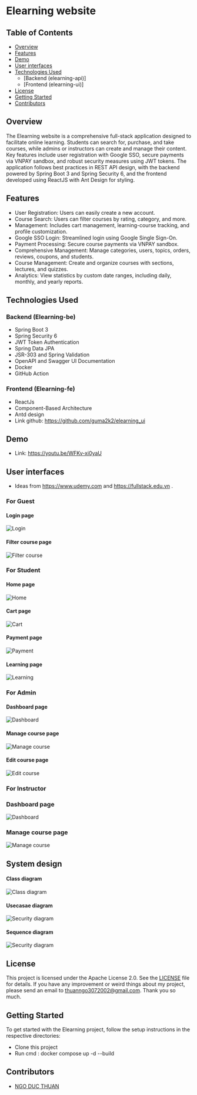 # Elearning website

## Table of Contents

- [Overview](#overview)
- [Features](#features)
- [Demo](#demo)
- [User interfaces](#user-interfaces)
- [Technologies Used](#technologies-used)
    - [Backend (elearning-api)]
    - [Frontend (elearning-ui)]
- [License](#license)
- [Getting Started](#getting-started)
- [Contributors](#contributors)

## Overview

The Elearning website is a comprehensive full-stack application designed to facilitate online learning. Students can search for, purchase, and take courses, while admins or instructors can create and manage their content. Key features include user registration with Google SSO, secure payments via VNPAY sandbox, and robust security measures using JWT tokens. The application follows best practices in REST API design, with the backend powered by Spring Boot 3 and Spring Security 6, and the frontend developed using ReactJS with Ant Design for styling.

## Features
- User Registration: Users can easily create a new account.
- Course Search: Users can filter courses by rating, category, and more.
- Management: Includes cart management, learning-course tracking, and profile customization.
- Google SSO Login: Streamlined login using Google Single Sign-On.
- Payment Processing: Secure course payments via VNPAY sandbox.
- Comprehensive Management: Manage categories, users, topics, orders, reviews, coupons, and students.
- Course Management: Create and organize courses with sections, lectures, and quizzes.
- Analytics: View statistics by custom date ranges, including daily, monthly, and yearly reports.

## Technologies Used

### Backend (Elearning-be)

- Spring Boot 3
- Spring Security 6
- JWT Token Authentication
- Spring Data JPA
- JSR-303 and Spring Validation
- OpenAPI and Swagger UI Documentation
- Docker
- GitHub Action

### Frontend (Elearning-fe)

- ReactJs
- Component-Based Architecture
- Antd design
- Link github: https://github.com/guma2k2/elearning_ui
## Demo
- Link: https://youtu.be/WFKv-xi0yaU
## User interfaces
- Ideas from https://www.udemy.com and https://fullstack.edu.vn .
### For Guest

#### Login page
![Login](screenshots/guess/login.png)

#### Filter course page
![Filter course](screenshots/guess/filter-course.png)


### For Student

#### Home page
![Home](screenshots/student/home.png)

#### Cart page
![Cart](screenshots/student/cart.png)

#### Payment page
![Payment](screenshots/student/payment.png)

#### Learning page
![Learning](screenshots/student/learning-course.png)

### For Admin 

#### Dashboard page
![Dashboard](screenshots/admin/dashboard.png)

#### Manage course page
![Manage course](screenshots/admin/manage-course-admin.png)

#### Edit course page
![Edit course](screenshots/admin/couse-edit.png)


### For Instructor

### Dashboard page 
![Dashboard](screenshots/instructor/dashboard-instructor.png)

### Manage course page
![Manage course](screenshots/instructor/manage-course-instructor.png)


## System design

#### Class diagram
![Class diagram](screenshots/class-diagram.drawio.svg)

#### Usecasae diagram
![Security diagram](screenshots/usecase-diagram.png)

#### Sequence diagram
![Security diagram](screenshots/sequence-diagram.drawio.png)




## License

This project is licensed under the Apache License 2.0. See the [LICENSE](LICENSE) file for details.
If you have any improvement or weird things about my project, please send an email to thuanngo3072002@gmail.com. Thank you so much.

## Getting Started

To get started with the Elearning project, follow the setup instructions in the respective directories:
- Clone this project
- Run cmd : docker compose up -d --build

## Contributors

- [NGO DUC THUAN](https://github.com/guma2k2)


